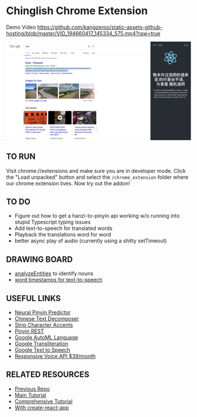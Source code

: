 # Chinglish Chrome Extension

Demo Video
https://github.com/kangzeroo/static-assets-github-hosting/blob/master/VID_194660417_145334_575.mp4?raw=true

![Extension Screenshot](https://raw.githubusercontent.com/kangzeroo/static-assets-github-hosting/master/Screen%20Shot%202019-08-26%20at%2012.40.56%20PM.png)

## TO RUN
Visit chrome://extensions and make sure you are in developer mode. Click the "Load unpacked" button and select the `/chrome_extension` folder where our chrome extension lives. Now try out the addon!

## TO DO
- Figure out how to get a hanzi-to-pinyin api working w/o running into stupid Typescript typing issues
- Add text-to-speech for translated words
- Playback the translations word for word
- better async play of audio (currently using a shitty setTimeout)

## DRAWING BOARD
- [analyzeEntities](https://cloud.google.com/natural-language/docs/basics) to identify nouns
- [word timestamps for text-to-speech](https://cloud.google.com/speech-to-text/docs/async-time-offsets#speech-async-recognize-gcs-nodejs)

## USEFUL LINKS
- [Neural Pinyin Predictor](https://github.com/Kyubyong/neural_chinese_transliterator)
- [Chinese Text Decomposer](https://github.com/nieldlr/hanzi)
- [Strip Character Accents](https://gist.github.com/sindresorhus/4705780)
- [Pinyin REST](https://www.npmjs.com/package/pinyin-rest)
- [Google AutoML Language](https://cloud.google.com/translate/docs/intro-to-v3)
- [Google Transliteration](https://www.google.com/inputtools/services/features/transliteration.html)
- [Google Text to Speech](https://cloud.google.com/text-to-speech/docs/reference/rest/v1beta1/text/synthesize)
- [Responsive Voice API $39/month](https://responsivevoice.org/)

## RELATED RESOURCES
- [Previous Repo](https://github.com/kangzeroo/Chinglish-Chrome-Keyboard)
- [Main Tutorial](https://blog.usejournal.com/making-an-interactive-chrome-extension-with-react-524483d7aa5d)
- [Comprehensive Tutorial](https://itnext.io/create-chrome-extension-with-reactjs-using-inject-page-strategy-137650de1f39)
- [With create-react-app](https://medium.com/@gilfink/building-a-chrome-extension-using-react-c5bfe45aaf36)
